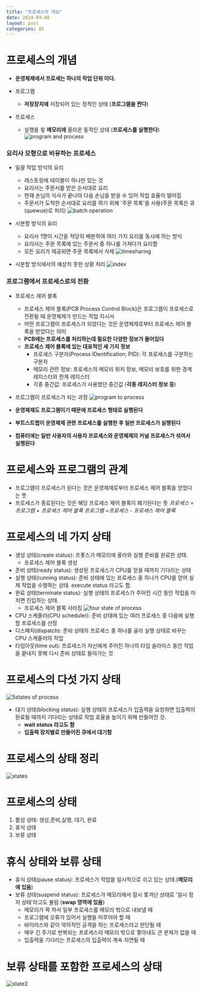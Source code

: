 ```yaml
---
title: "프로세스의 개요"
date: 2024-04-08
layout: post
categories: OS
---
```

# 프로세스의 개념
- **운영체제에서 프로세는 하나의 작업 단위 이다.**
- 프로그램
    - **저장장치에** 저장되어 있는 정적인 상태 (**프로그램을 짠다**)

- 프로세스
    - 실행을 윟 **메모리에** 올라온 동적인 상태 (**프로세스를 실행한다**)
![program and process](/assets/osimg/program_and_process.png)

### 요리사 모형으로 비유하는 프로세스
- 일괄 작업 방식의 요리
    - 레스토랑에 테이블이 하나만 있는 것
    - 요리사는 주문서를 받은 순서대로 요리
    - 현재 손님의 식사가 끝나야 다음 손님을 받을 수 있어 작업 효율이 떨어짐
    - 주문서가 도착한 순서대로 요리를 하기 위해 '주문 목록'을 사용(주문 목록은 큐(quewue)로 처리)
![batch operation](/assets/osimg/batch_operation.png)

- 시분할 방식의 요리
    - 요리사 1명이 시간을 적당히 배분하여 여러 가지 요리를 동시에 하는 방식
    - 요리사는 주문 목록에 있는 주문서 중 하나를 가져다가 요리함
    - 모든 요리가 제공되면 주문 목록에서 삭제
![timesharing](/assets/osimg/timesharinig.png)

- 시분할 방식에서의 예상치 못한 상황 처리
![index](/assets/osimg/index.png)

### 프로그램에서 프로세스로의 전환
- 프로세스 제어 블록
    - 프로세스 제어 블록(PCB Process Control Block)은 프로그램이 프로세스로 전환될 때 운영체제가 만드는 작업 지시서
    - 어떤 프로그램이 프로세스가 되었다는 것은 운영체제로부터 프로세스 제어 블록을 받았다는 의미
    - **PCB에는 프로세스를 처리하는데 필요한 다양한 정보가 들어있다**
    - **프로세스 제어 블록에 있는 대표적인 세 가지 정보**
        - 프로세스 구분자(Process IDentification; PID): 각 프로세스를 구분하는 구분자
        - 메모리 관련 정보: 프로세스의 메모리 위치 정보, 메모리 보호를 위한 경계 레지스터와 한계 레지스터
        - 각종 중간값: 프로세스가 사용했던 중간값 (**각종 레지스터 정보 등**)

- 프로그램이 프로세스가 되는 과정
![program to process](/assets/osimg/program_to_process.png)
- **운영체제도 프로그램이기 때문에 프로세스 형태로 실행된다**
- **부트스트랩이 운영체제 관련 프로세스를 실행한 후 일반 프로세스가 실행된다**
- **컴퓨터에는 일반 사용자의 사용자 프로세스와 운영체제의 커널 프로세스가 섞여서 실행된다**

# 프로세스와 프로그램의 관계
- 프로그램이 프로세스가 된다는 것은 운영체제로부터 프로세스 제어 블록을 얻었다는 뚯
- 프로세스가 종료된다는 것은 해당 프로세스 제어 블록이 폐기된다는 뜻
*프로세스 = 프로그램 + 프로세스 제어 블록*
*프로그램 =프로세스 - 프로세스 제어 블록*

# 프로세스의 네 가지 상태
- 생성 상태(create status): 프롯스가 메모리에 올라와 실행 준비를 완료한 상태.
    - 프로세스 제어 블록 생성
- 준비 상태(ready status): 생성된 프로세스가 CPU를 얻을 때까지 기다리는 상태
- 실행 상태(running status): 준비 상태에 있는 프로세스 중 하나가 CPU를 얻어 실제 작업을 수행하는 상태. execute status 라고도 함.
- 완료 상태(terminate status): 실행 상태의 프로세스가 주어진 시간 동안 작업을 마치면 진입하는 상태.
    - 프로세스 제어 블록 사라짐
![four state of process](/assets/osimg/state_of_process.png)
- CPU 스케줄러(CPU scheduler): 준비 상태에 있는 여러 프로세스 중 다음에 실행할 프로세스를 선정
- 디스패치(dispatch): 준비 상태의 프로세스 중 하나를 골라 실행 상태로 바꾸는 CPU 스케줄러의 작업
- 타임아웃(time out): 프로세스가 자신에게 주어진 하나의 타임 슬라이스 동안 작업을 끝내지 못해 다시 준비 상태로 돌아가는 것

# 프로세스의 다섯 가지 상태
![5states of process](/assets/osimg/five_states.png)
- 대기 상태(blocking status): 실행 상태의 프로세스가 입출력을 요청하면 입출력이 완료될 때까지 기다리는 상태로 작업 효율을 높이기 위해 만들어진 것.
    - **wait status 라고도 함**
    - **입출력 장치별로 만들어진 큐에서 대기함**

# 프로세스의 상태 정리
![states](/assets/osimg/states.png)

# 프로세스의 상태
1. 활성 상태: 생성,준비,실행, 대기, 완료
2. 휴식 상태
3. 보류 상태

# 휴식 상태와 보류 상태
- 휴식 상태(pause status): 프로세스가 작업을 일시적으로 쉬고 있는 상태.(**메모리에 있음**)
- 보류 상태(suspend status): 프로세스가 메모리에서 잠시 쫓겨난 상태로 '일시 정지 상태'라고도 불림 (**swap 영역에 있음**)
    - 메모리가 꽉 차서 일부 프로세스를 메모리 밖으로 내보낼 때
    - 프로그램에 오류가 있어서 실행을 미루어야 할 때
    - 바이러스와 같이 악의적인 공격을 하는 프로세스라고 판단될 때
    - 매우 긴 주기로 반복되는 프로세스라 메모리 밖으로 쫓아내도 큰 문제가 없을 때
    - 입출력을 기다리는 프로세스의 입출력이 계속 지연될 때

# 보류 상태를 포함한 프로세스의 상태
![state2](/assets/osimg/state2.png)

